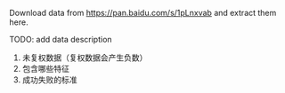 Download data from https://pan.baidu.com/s/1pLnxvab and extract them here.

TODO: add data description

1. 未复权数据（复权数据会产生负数）
2. 包含哪些特征
3. 成功失败的标准